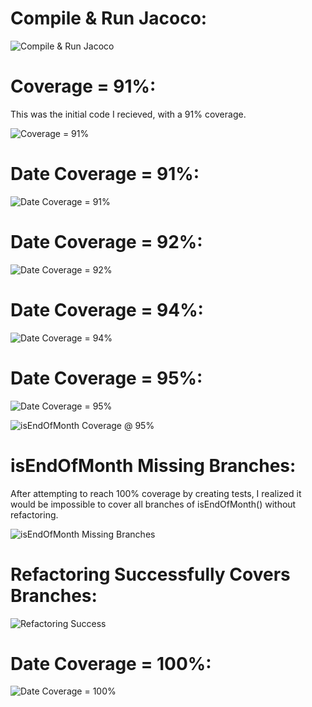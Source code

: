 # Compile & Run Jacoco:

![Compile & Run Jacoco](assets/compile_run.png)

# Coverage = 91%:

This was the initial code I recieved, with a 91% coverage.

![Coverage = 91%](assets/coverage91.png)

# Date Coverage = 91%:

![Date Coverage = 91%](assets/date_coverage91.png)

# Date Coverage = 92%:

![Date Coverage = 92%](assets/date_coverage92.png)

# Date Coverage = 94%:

![Date Coverage = 94%](assets/date_coverage94.png)

# Date Coverage = 95%:

![Date Coverage = 95%](assets/date_coverage95.png)

![isEndOfMonth Coverage @ 95%](assets/isendofmonth_95.png)

# isEndOfMonth Missing Branches:

After attempting to reach 100% coverage by creating tests,
I realized it would be impossible to cover all branches
of isEndOfMonth() without refactoring.

![isEndOfMonth Missing Branches](assets/isendofmonth_wrong.png)

# Refactoring Successfully Covers Branches:

![Refactoring Success](assets/refactored_success.png)

# Date Coverage = 100%:

![Date Coverage = 100%](assets/coverage100.png)
